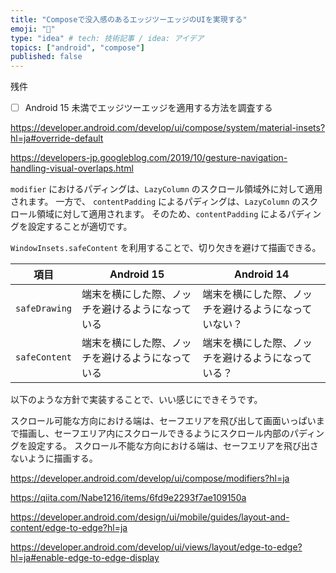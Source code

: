 ```yaml
---
title: "Composeで没入感のあるエッジツーエッジのUIを実現する"
emoji: "🌟"
type: "idea" # tech: 技術記事 / idea: アイデア
topics: ["android", "compose"]
published: false
---
```


残件

- [ ] Android 15 未満でエッジツーエッジを適用する方法を調査する

https://developer.android.com/develop/ui/compose/system/material-insets?hl=ja#override-default

https://developers-jp.googleblog.com/2019/10/gesture-navigation-handling-visual-overlaps.html

`modifier` におけるパディングは、`LazyColumn` のスクロール領域外に対して適用されます。
一方で、 `contentPadding` によるパディングは、`LazyColumn` のスクロール領域に対して適用されます。
そのため、`contentPadding` によるパディングを設定することが適切です。

`WindowInsets.safeContent` を利用することで、切り欠きを避けて描画できる。

| 項目          | Android 15                                       | Android 14                                           |
| ------------- | ------------------------------------------------ | ---------------------------------------------------- |
| `safeDrawing` | 端末を横にした際、ノッチを避けるようになっている | 端末を横にした際、ノッチを避けるようになっていない？ |
| `safeContent` | 端末を横にした際、ノッチを避けるようになっている | 端末を横にした際、ノッチを避けるようになっている？   |

以下のような方針で実装することで、いい感じにできそうです。

スクロール可能な方向における端は、セーフエリアを飛び出して画面いっぱいまで描画し、セーフエリア内にスクロールできるようにスクロール内部のパディングを設定する。
スクロール不能な方向における端は、セーフエリアを飛び出さないように描画する。

https://developer.android.com/develop/ui/compose/modifiers?hl=ja

https://qiita.com/Nabe1216/items/6fd9e2293f7ae109150a

https://developer.android.com/design/ui/mobile/guides/layout-and-content/edge-to-edge?hl=ja

https://developer.android.com/develop/ui/views/layout/edge-to-edge?hl=ja#enable-edge-to-edge-display

